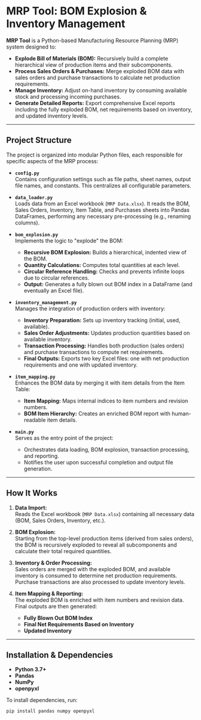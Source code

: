 # MRP Tool: BOM Explosion & Inventory Management

**MRP Tool** is a Python-based Manufacturing Resource Planning (MRP) system designed to:

- **Explode Bill of Materials (BOM):** Recursively build a complete hierarchical view of production items and their subcomponents.
- **Process Sales Orders & Purchases:** Merge exploded BOM data with sales orders and purchase transactions to calculate net production requirements.
- **Manage Inventory:** Adjust on-hand inventory by consuming available stock and processing incoming purchases.
- **Generate Detailed Reports:** Export comprehensive Excel reports including the fully exploded BOM, net requirements based on inventory, and updated inventory levels.

---

## Project Structure

The project is organized into modular Python files, each responsible for specific aspects of the MRP process:

- **`config.py`**  
  Contains configuration settings such as file paths, sheet names, output file names, and constants. This centralizes all configurable parameters.

- **`data_loader.py`**  
  Loads data from an Excel workbook (`MRP Data.xlsx`). It reads the BOM, Sales Orders, Inventory, Item Table, and Purchases sheets into Pandas DataFrames, performing any necessary pre-processing (e.g., renaming columns).

- **`bom_explosion.py`**  
  Implements the logic to "explode" the BOM:
  - **Recursive BOM Explosion:** Builds a hierarchical, indented view of the BOM.
  - **Quantity Calculations:** Computes total quantities at each level.
  - **Circular Reference Handling:** Checks and prevents infinite loops due to circular references.
  - **Output:** Generates a fully blown out BOM index in a DataFrame (and eventually an Excel file).

- **`inventory_management.py`**  
  Manages the integration of production orders with inventory:
  - **Inventory Preparation:** Sets up inventory tracking (initial, used, available).
  - **Sales Order Adjustments:** Updates production quantities based on available inventory.
  - **Transaction Processing:** Handles both production (sales orders) and purchase transactions to compute net requirements.
  - **Final Outputs:** Exports two key Excel files: one with net production requirements and one with updated inventory.

- **`item_mapping.py`**  
  Enhances the BOM data by merging it with item details from the Item Table:
  - **Item Mapping:** Maps internal indices to item numbers and revision numbers.
  - **BOM Item Hierarchy:** Creates an enriched BOM report with human-readable item details.

- **`main.py`**  
  Serves as the entry point of the project:
  - Orchestrates data loading, BOM explosion, transaction processing, and reporting.
  - Notifies the user upon successful completion and output file generation.

---

## How It Works

1. **Data Import:**  
   Reads the Excel workbook (`MRP Data.xlsx`) containing all necessary data (BOM, Sales Orders, Inventory, etc.).

2. **BOM Explosion:**  
   Starting from the top-level production items (derived from sales orders), the BOM is recursively exploded to reveal all subcomponents and calculate their total required quantities.

3. **Inventory & Order Processing:**  
   Sales orders are merged with the exploded BOM, and available inventory is consumed to determine net production requirements. Purchase transactions are also processed to update inventory levels.

4. **Item Mapping & Reporting:**  
   The exploded BOM is enriched with item numbers and revision data. Final outputs are then generated:
   - **Fully Blown Out BOM Index**
   - **Final Net Requirements Based on Inventory**
   - **Updated Inventory**

---

## Installation & Dependencies

- **Python 3.7+**
- **Pandas**
- **NumPy**
- **openpyxl**

To install dependencies, run:
```bash
pip install pandas numpy openpyxl
